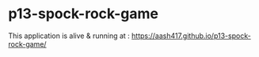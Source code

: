 # p13-spock-rock-game
This application is alive & running at : https://aash417.github.io/p13-spock-rock-game/
